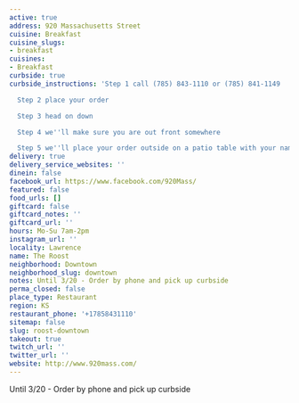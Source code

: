 ```yaml
---
active: true
address: 920 Massachusetts Street
cuisine: Breakfast
cuisine_slugs:
- breakfast
cuisines:
- Breakfast
curbside: true
curbside_instructions: 'Step 1 call (785) 843-1110 or (785) 841-1149

  Step 2 place your order

  Step 3 head on down

  Step 4 we''ll make sure you are out front somewhere

  Step 5 we''ll place your order outside on a patio table with your name on it'
delivery: true
delivery_service_websites: ''
dinein: false
facebook_url: https://www.facebook.com/920Mass/
featured: false
food_urls: []
giftcard: false
giftcard_notes: ''
giftcard_url: ''
hours: Mo-Su 7am-2pm
instagram_url: ''
locality: Lawrence
name: The Roost
neighborhood: Downtown
neighborhood_slug: downtown
notes: Until 3/20 - Order by phone and pick up curbside
perma_closed: false
place_type: Restaurant
region: KS
restaurant_phone: '+17858431110'
sitemap: false
slug: roost-downtown
takeout: true
twitch_url: ''
twitter_url: ''
website: http://www.920mass.com/
---
```


Until 3/20 - Order by phone and pick up curbside